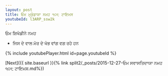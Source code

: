 ```yaml
---
layout: post
title: ਓਮ ਮੁਕੁੰਡਾਯਾ ਨਮਹ ੧੦੮ ਟਾਇਮਸ
youtubeId: l3ARP_ssw2k
---
```

 
 
 ਓਮ ਸ਼ਿਖੰਡੀਨੇ ਨਮਹ  
 
 -  ਜਿਸ ਦੇ ਵਾਲ ਮੋਰ ਦੇ ਖੰਭ ਵਾਂਗ ਵਗ ਰਹੇ ਹਨ 
 
  
 
  
 
 
 
 
 
 


{% include youtubePlayer.html id=page.youtubeId %}
 
[Next]({{ site.baseurl }}{% link  split2/_posts/2015-12-27-ਓਮ ਸਵਾਸਤਿਦਾਯਾ ਨਮਹ ੧੦੮ ਟਾਇਮਸ.md%})
 
